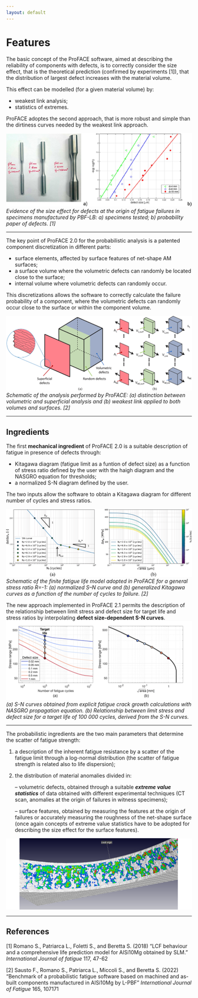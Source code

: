 ```yaml
---
layout: default
---
```


# Features

The basic concept of the ProFACE software, aimed at describing the reliability of components with defects, is to correctly consider the size effect, that is the theoretical prediction (confirmed by experiments \[1\]), that the distribution of largest defect increases with the material volume.

This effect can be modelled (for a given material volume) by:

- weakest link analysis;
- statistics of extremes.

ProFACE adoptes the second approach, that is more robust and simple than the dirtiness curves needed by the weakest link approach.


![](images/size_fx.png)
*Evidence of the size effect for defects at the origin of fatigue failures in specimens manufactured by PBF-LB: a) specimens tested; b) probability paper of defects. \[1\]*

------------------------------------------------------------------------
The key point of ProFACE 2.0 for the probabilistic analysis is a patented component discretization in different parts:

- surface elements, affected by surface features of net-shape AM surfaces;
- a surface volume where the volumetric defects can randomly be located close to the surface;
- internal volume where volumetric defects can randomly occur.

This discretizations allows the software to correctly calculate the failure probability of a component, where the volumetric defects can randomly occur close to the surface or within the component volume.

![](images/regions.png)
*Schematic of the analysis performed by ProFACE: (a) distinction between volumetric and superficial analysis and (b) weakest link applied to both volumes and surfaces. \[2\]*


------------------------------------------------------------------------
## Ingredients

The first **mechanical ingredient** of ProFACE 2.0 is a suitable description of fatigue in presence of defects through:

- Kitagawa diagram (fatigue limit as a funtion of defect size) as a function of stress ratio defined by the user with the haigh diagram and the NASGRO equation for thresholds;
- a normalized S-N diagram defined by the user.

The two inputs allow the software to obtain a Kitagawa diagram for different number of cycles and stress ratios.

![](images/Normalized_SN.png)
*Schematic of the finite fatigue life model adopted in ProFACE for a general stress ratio R=-1: (a) normalized S–N curve and (b) generalized Kitagawa curves as a function of the number of cycles to failure. \[2\]*

The new approach implemented in ProFACE 2.1 permits the description of the relationship between limit stress and defect size for target life and stress ratios by interpolating **defect size-dependent S-N curves**.
![](images/ProFACE2_1.png)
*(a) S-N curves obtained from explicit fatigue crack growth calculations with NASGRO propagation equation. (b) Relationship between limit stress and defect size for a target life of 100 000 cycles, derived from the S-N curves.*

------------------------------------------------------------------------

The probabilistic ingredients are the two main parameters that determine the scatter of fatigue strength:

1.  a description of the inherent fatigue resistance by a scatter of the fatigue limit through a log-normal distribution (the scatter of fatigue strength is related also to life dispersion);

2.  the distribution of material anomalies divided in:

	– volumetric defects, obtained through a suitable ***extreme value statistics*** of data obtained with different experimental techniques (CT scan, anomalies at the origin of failures in witness specimens);

	– surface features, obtained by measuring the features at the origin of failures or accurately measuring the roughness of the net-shape surface (once again concepts of extreme value statistics have to be adopted for describing the size effect for the surface features).

![](images/surface.png)
  
------------------------------------------------------------------------
## References

\[1\] Romano S., Patriarca L., Foletti S., and Beretta S. (2018) “LCF behaviour and a comprehensive life prediction model for AlSi10Mg obtained by SLM.” *International Journal of fatigue* 117, 47-62

\[2\] Sausto F., Romano S., Patriarca L., Miccoli S., and Beretta S. (2022) “Benchmark of a probabilistic fatigue software based on machined and as-built components manufactured in AlSi10Mg by L-PBF” *International Journal of Fatigue* 165, 107171